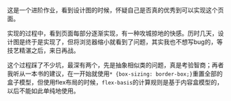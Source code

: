 这是一个进阶作业，看到设计图的时候，怀疑自己是否真的优秀到可以实现这个页面。  
  
实现的过程中，看到页面每部分逐渐实现，有一种攻城掠地的快感。历时几天，设计图是终于是实现了，但将浏览器缩小就看到了问题，其实我也不想写bug的，等技艺精湛之后，来日再战。  
  
这个过程踩了不少坑，最深有两个，先是抽象相似类的问题，真是考验智商；再者我听从一本书的建议，在一开始就使用`* {box-sizing: border-box;}`重置全部的盒子模型，但使用flex布局的时候，`flex-basis`的计算规则是基于内容盒模型的，以后不能如此单纯地使用。
